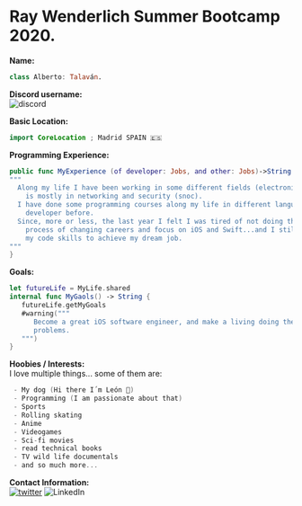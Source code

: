 # Ray Wenderlich Summer Bootcamp 2020.

**Name:**  
```Swift
class Alberto: Talaván.
```

**Discord username:**  
![discord](https://img.shields.io/badge/-TS:%20Alberto%20Talavan-00ACEE.svg?style=social&logo=discord) 

**Basic Location:**  
```Swift 
import CoreLocation ; Madrid SPAIN 🇪🇸 
 ```

**Programming Experience:**  
```Swift
public func MyExperience (of developer: Jobs, and other: Jobs)->String {
"""
  Along my life I have been working in some different fields (electronics, desktop support, ...), but my background
    is mostly in networking and security (snoc).
  I have done some programming courses along my life in different languajes but I have never worked as a 
    developer before.
  Since, more or less, the last year I felt I was tired of not doing the thing I love the most and started my 
    process of changing careers and focus on iOS and Swift...and I still loving it... so here I am pushing 
    my code skills to achieve my dream job.
"""
}
```
**Goals:** 
```Swift
let futureLife = MyLife.shared
internal func MyGaols() -> String {
   futureLife.getMyGoals
   #warning("""
      Become a great iOS software engineer, and make a living doing the things I love the most! (create new things and try to solve  
      problems.
   """)
}
```
**Hoobies / Interests:**  
I love multiple things... some of them are:
```Swift
 - My dog (Hi there I´m León 🐶)
 - Programming (I am passionate about that) 
 - Sports 
 - Rolling skating 
 - Anime
 - Videogames 
 - Sci-fi movies 
 - read technical books 
 - TV wild life documentals 
 - and so much more...  
 ``` 
  
**Contact Information:**  
[![twitter](https://img.shields.io/badge/-@AlbertoTalavan-00ACEE.svg?style=social&logo=twitter)](https://twitter.com/albertotalavan)
![LinkedIn](https://img.shields.io/badge/-@AlbertoTalavan-00ACEE.svg?style=social&logo=linkedin)

